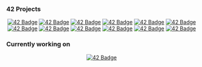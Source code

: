 ### 42 Projects
<div align="center">

  
<a href="https://github.com/0x2Anessie/42-Libft">![42 Badge](https://github.com/byaliego/42-project-badges/blob/main/badges/libfte.png)</a>
<a href="https://github.com/0x2Anessie/42-GetNextLine">![42 Badge](https://github.com/byaliego/42-project-badges/blob/main/badges/get_next_linee.png)</a>
<a href="https://github.com/0x2Anessie/42-ftPrintf">![42 Badge](https://github.com/byaliego/42-project-badges/blob/main/badges/ft_printfe.png)</a>
<a href="https://github.com/0x2Anessie/42-Born2BeRoot">![42 Badge](https://github.com/byaliego/42-project-badges/blob/main/badges/born2beroote.png)</a>
<a href="https://github.com/0x2Anessie/42-MiniTalk">![42 Badge](https://github.com/byaliego/42-project-badges/blob/main/badges/minitalke.png)</a>
<a href="https://github.com/0x2Anessie/42-PushSwap">![42 Badge](https://github.com/byaliego/42-project-badges/blob/main/badges/push_swape.png)</a>
<a href="https://github.com/0x2Anessie/42-SoLong">![42 Badge](https://github.com/byaliego/42-project-badges/blob/main/badges/so_longe.png)</a>
<a href="https://github.com/0x2Anessie/42-MiniShell">![42 Badge](https://github.com/byaliego/42-project-badges/blob/main/badges/minishelle.png)</a>
<a href="https://github.com/0x2Anessie/42-Philosophers">![42 Badge](https://github.com/ayogun/42-project-badges/blob/main/badges/philosopherse.png)</a>
<a href="https://github.com/0x2Anessie/42-NetPractice">![42 Badge](https://github.com/ayogun/42-project-badges/blob/main/badges/netpracticee.png)</a>
<a href="https://github.com/0x2Anessie/42-Cub3D">![42 Badge](https://github.com/ayogun/42-project-badges/blob/main/badges/cub3de.png)</a>
<a href="https://github.com/0x2Anessie/42-FtIRC">![42 Badge](https://github.com/ayogun/42-project-badges/blob/main/badges/ft_irce.png)</a>

  
</div>

### Currently working on
<div align="center">


<a href="https://github.com/0x2Anessie/42-CPP">![42 Badge](https://github.com/ayogun/42-project-badges/blob/main/badges/cppe.png)</a>
